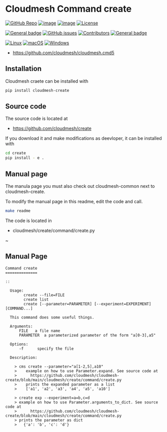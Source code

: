 # Cloudmesh Command create

[![GitHub Repo](https://img.shields.io/badge/github-repo-green.svg)](https://github.com/cloudmesh/cloudmesh-create)
[![image](https://img.shields.io/pypi/pyversions/cloudmesh-create.svg)](https://pypi.org/project/cloudmesh-create)
[![image](https://img.shields.io/pypi/v/cloudmesh-create.svg)](https://pypi.org/project/cloudmesh-create/)
[![License](https://img.shields.io/badge/License-Apache%202.0-blue.svg)](https://opensource.org/licenses/Apache-2.0)

[![General badge](https://img.shields.io/badge/Status-Production-<COLOR>.svg)](https://shields.io/)
[![GitHub issues](https://img.shields.io/github/issues/cloudmesh/cloudmesh-create.svg)](https://github.com/cloudmesh/cloudmesh-create/issues)
[![Contributors](https://img.shields.io/github/contributors/cloudmesh/cloudmesh-create.svg)](https://github.com/cloudmesh/cloudmesh-create/graphs/contributors)
[![General badge](https://img.shields.io/badge/Other-repos-<COLOR>.svg)](https://github.com/cloudmesh/cloudmesh)


[![Linux](https://img.shields.io/badge/OS-Linux-orange.svg)](https://www.linux.org/)
[![macOS](https://img.shields.io/badge/OS-macOS-lightgrey.svg)](https://www.apple.com/macos)
[![Windows](https://img.shields.io/badge/OS-Windows-blue.svg)](https://www.microsoft.com/windows)


* https://github.com/cloudmesh/cloudmesh.cmd5

## Installation

Cloudmesh craete can be installed with 

```bash
pip install cloudmesh-create
```

## Source code 

The source code is located at

* <https://github.com/cloudmesh/create>

If you download it and make modifications as deevloper, it can be installed with 

```bash
cd create
pip install - e .
```

## Manual page

The manula page  you must also check out cloudmesh-common next to cloudmesh-create.

To modify the manual page in this readme, edit the code and call. 

```bash
make readme
```

The code is located in 

* cloudmesh/create/command/create.py

~

## Manual Page

<!-- START-MANUAL -->
```
Command create
==============

::

  Usage:
        create --file=FILE
        create list
        create [--parameter=PARAMETER] [--experiment=EXPERIMENT] [COMMAND...]

  This command does some useful things.

  Arguments:
      FILE   a file name
      PARAMETER  a parameterized parameter of the form "a[0-3],a5"

  Options:
      -f      specify the file

  Description:

    > cms create --parameter="a[1-2,5],a10"
    >    example on how to use Parameter.expand. See source code at
    >      https://github.com/cloudmesh/cloudmesh-create/blob/main/cloudmesh/create/command/create.py
    >    prints the expanded parameter as a list
    >    ['a1', 'a2', 'a3', 'a4', 'a5', 'a10']

    > create exp --experiment=a=b,c=d
    > example on how to use Parameter.arguments_to_dict. See source code at
    >      https://github.com/cloudmesh/cloudmesh-create/blob/main/cloudmesh/create/command/create.py
    > prints the parameter as dict
    >   {'a': 'b', 'c': 'd'}

```
<!-- STOP-MANUAL -->